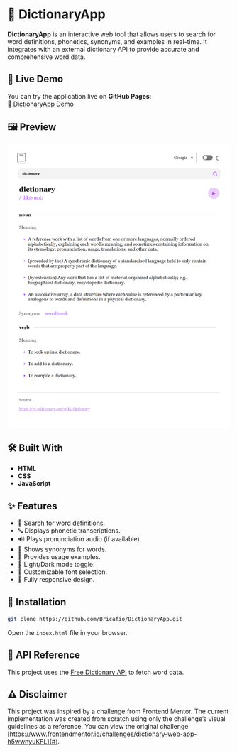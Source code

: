 # 📖 DictionaryApp
**DictionaryApp** is an interactive web tool that allows users to search for word definitions, phonetics, synonyms, and examples in real-time. It integrates with an external dictionary API to provide accurate and comprehensive word data.

## 🚀 Live Demo  
You can try the application live on **GitHub Pages**:  
🔗 [DictionaryApp Demo](https://bricafio.github.io/web-dictionary/) 

## 🖼️ Preview 
<div align="center">
  <img src="./screenshots/screenshot 1.png" alt="Screenshot" width="700"/>
</div>

## 🛠️ Built With
- **HTML**  
- **CSS**  
- **JavaScript**  

## ✨ Features
- 🔎 Search for word definitions.  
- 🔤 Displays phonetic transcriptions.  
- 🔊 Plays pronunciation audio (if available).  
- 📝 Shows synonyms for words.  
- 📖 Provides usage examples.  
- 🌙 Light/Dark mode toggle.  
- 🎨 Customizable font selection.  
- 📱 Fully responsive design.  

## 📁 Installation  
```bash
git clone https://github.com/Bricafio/DictionaryApp.git
```
Open the `index.html` file in your browser.

## 🔗 API Reference  
This project uses the [Free Dictionary API](https://dictionaryapi.dev/) to fetch word data.

## ⚠️ Disclaimer  
This project was inspired by a challenge from Frontend Mentor. The current implementation was created from scratch using only the challenge’s visual guidelines as a reference. You can view the original challenge [https://www.frontendmentor.io/challenges/dictionary-web-app-h5wwnyuKFL](#).

